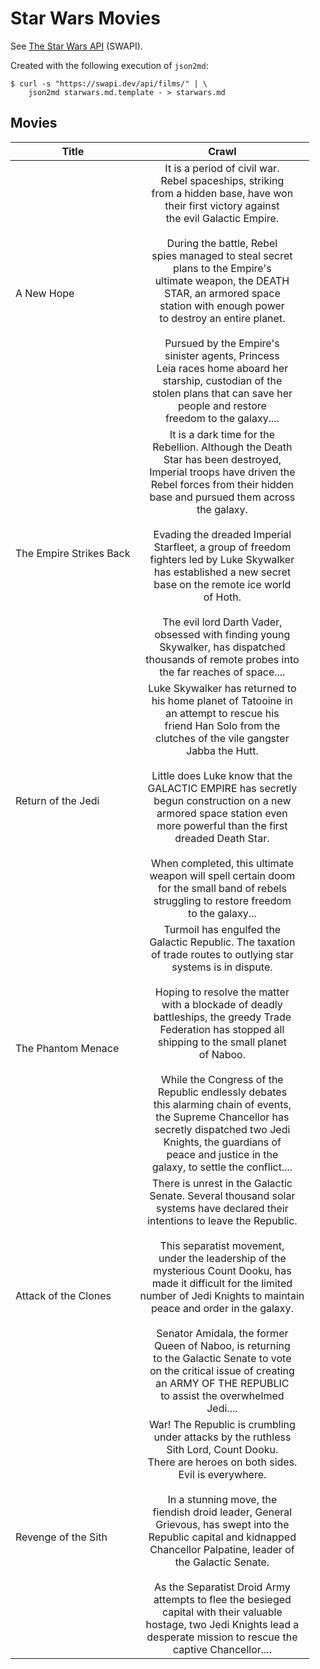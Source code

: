 # Star Wars Movies

See [The Star Wars API](https://swapi.dev/) (SWAPI).

Created with the following execution of `json2md`:

```shell
$ curl -s "https://swapi.dev/api/films/" | \
    json2md starwars.md.template - > starwars.md
```

## Movies

| Title | Crawl |
| ----- | :---: |
| A New Hope | It is a period of civil war.<br>Rebel spaceships, striking<br>from a hidden base, have won<br>their first victory against<br>the evil Galactic Empire.<br><br>During the battle, Rebel<br>spies managed to steal secret<br>plans to the Empire's<br>ultimate weapon, the DEATH<br>STAR, an armored space<br>station with enough power<br>to destroy an entire planet.<br><br>Pursued by the Empire's<br>sinister agents, Princess<br>Leia races home aboard her<br>starship, custodian of the<br>stolen plans that can save her<br>people and restore<br>freedom to the galaxy.... |
| The Empire Strikes Back | It is a dark time for the<br>Rebellion. Although the Death<br>Star has been destroyed,<br>Imperial troops have driven the<br>Rebel forces from their hidden<br>base and pursued them across<br>the galaxy.<br><br>Evading the dreaded Imperial<br>Starfleet, a group of freedom<br>fighters led by Luke Skywalker<br>has established a new secret<br>base on the remote ice world<br>of Hoth.<br><br>The evil lord Darth Vader,<br>obsessed with finding young<br>Skywalker, has dispatched<br>thousands of remote probes into<br>the far reaches of space.... |
| Return of the Jedi | Luke Skywalker has returned to<br>his home planet of Tatooine in<br>an attempt to rescue his<br>friend Han Solo from the<br>clutches of the vile gangster<br>Jabba the Hutt.<br><br>Little does Luke know that the<br>GALACTIC EMPIRE has secretly<br>begun construction on a new<br>armored space station even<br>more powerful than the first<br>dreaded Death Star.<br><br>When completed, this ultimate<br>weapon will spell certain doom<br>for the small band of rebels<br>struggling to restore freedom<br>to the galaxy... |
| The Phantom Menace | Turmoil has engulfed the<br>Galactic Republic. The taxation<br>of trade routes to outlying star<br>systems is in dispute.<br><br>Hoping to resolve the matter<br>with a blockade of deadly<br>battleships, the greedy Trade<br>Federation has stopped all<br>shipping to the small planet<br>of Naboo.<br><br>While the Congress of the<br>Republic endlessly debates<br>this alarming chain of events,<br>the Supreme Chancellor has<br>secretly dispatched two Jedi<br>Knights, the guardians of<br>peace and justice in the<br>galaxy, to settle the conflict.... |
| Attack of the Clones | There is unrest in the Galactic<br>Senate. Several thousand solar<br>systems have declared their<br>intentions to leave the Republic.<br><br>This separatist movement,<br>under the leadership of the<br>mysterious Count Dooku, has<br>made it difficult for the limited<br>number of Jedi Knights to maintain <br>peace and order in the galaxy.<br><br>Senator Amidala, the former<br>Queen of Naboo, is returning<br>to the Galactic Senate to vote<br>on the critical issue of creating<br>an ARMY OF THE REPUBLIC<br>to assist the overwhelmed<br>Jedi.... |
| Revenge of the Sith | War! The Republic is crumbling<br>under attacks by the ruthless<br>Sith Lord, Count Dooku.<br>There are heroes on both sides.<br>Evil is everywhere.<br><br>In a stunning move, the<br>fiendish droid leader, General<br>Grievous, has swept into the<br>Republic capital and kidnapped<br>Chancellor Palpatine, leader of<br>the Galactic Senate.<br><br>As the Separatist Droid Army<br>attempts to flee the besieged<br>capital with their valuable<br>hostage, two Jedi Knights lead a<br>desperate mission to rescue the<br>captive Chancellor.... |